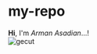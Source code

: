 # my-repo
**Hi**, I'm _Arman Asadian_...!  
![gecut](https://avatars.githubusercontent.com/u/96390529?s=200&v=4)
